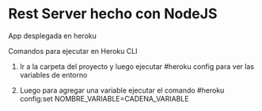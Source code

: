 # Rest Server hecho con NodeJS

App desplegada en heroku

Comandos para ejecutar en Heroku CLI
1. Ir a la carpeta del proyecto y luego ejecutar 
    #heroku config para ver las variables de entorno

2. Luego para agregar una variable ejecutar el comando 
    #heroku config:set NOMBRE_VARIABLE=CADENA_VARIABLE